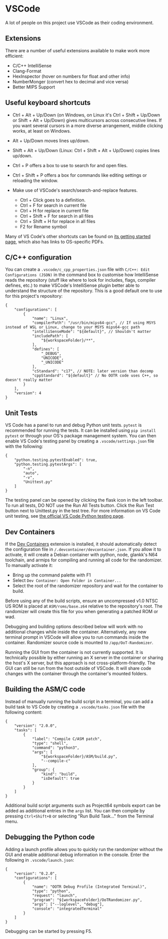 # VSCode

A lot of people on this project use VSCode as their coding environment.

## Extensions

There are a number of useful extensions available to make work more efficient:

- C/C++ IntelliSense
- Clang-Format
- HexInspector (hover on numbers for float and other info)
- NumberMonger (convert hex to decimal and vice versa)
- Better MIPS Support

## Useful keyboard shortcuts

- Ctrl + Alt + Up/Down (on Windows, on Linux it's Ctrl + Shift + Up/Down or Shift + Alt + Up/Down) gives multicursors across consecutive lines. If you want several cursors in a more diverse arrangement, middle clicking works, at least on Windows.
- Alt + Up/Down moves lines up/down.
- Shift + Alt + Up/Down (Linux: Ctrl + Shift + Alt + Up/Down) copies lines up/down.
- Ctrl + P offers a box to use to search for and open files.
- Ctrl + Shift + P offers a box for commands like editing settings or reloading the window.

- Make use of VSCode's search/search-and-replace features.
    - Ctrl + Click goes to a definition.
    - Ctrl + F for search in current file
    - Ctrl + H for replace in current file
    - Ctrl + Shift + F for search in all files
    - Ctrl + Shift + H for replace in all files
    - F2 for Rename symbol

Many of VS Code's other shortcuts can be found on [its getting started page](https://code.visualstudio.com/docs/getstarted/keybindings), which also has links to OS-specific PDFs.

## C/C++ configuration

You can create a `.vscode/c_cpp_properties.json` file with `C/C++: Edit Configurations (JSON)` in the command box to customise how IntelliSense reads the repository (stuff like where to look for includes, flags, compiler defines, etc.) to make VSCode's IntelliSense plugin better able to understand the structure of the repository. This is a good default one to use for this project's repository:

```jsonc
{
    "configurations": [
        {
            "name": "Linux",
            "compilerPath": "/usr/bin/mips64-gcc", // If using MSYS instead of WSL or Linux, change to your MSYS mips64-gcc path
            "intelliSenseMode": "${default}", // Shouldn't matter
            "includePath": [
                "${workspaceFolder}/**",
            ],
            "defines": [
                "_DEBUG",
                "UNICODE",
                "_UNICODE"
            ],
            "cStandard": "c17", // NOTE: later version than decomp
            "cppStandard": "${default}" // No OOTR code uses C++, so doesn't really matter
        }
    ],
    "version": 4
}
```

## Unit Tests

VS Code has a panel to run and debug Python unit tests. `pytest` is recommended for running the tests. It can be installed using `pip install pytest` or through your OS's package management system. You can then enable VS Code's testing panel by creating a `.vscode/settings.json` file with the following:

```jsonc
{
    "python.testing.pytestEnabled": true,
    "python.testing.pytestArgs": [
        "-n",
        "auto",
        "-v",
        "Unittest.py"
    ]
}
```

The testing panel can be opened by clicking the flask icon in the left toolbar. To run all tests, DO NOT use the Run All Tests button. Click the Run Test button next to Unittest.py in the test tree. For more information on VS Code unit testing, see [the official VS Code Python testing page](https://code.visualstudio.com/docs/python/testing#_run-tests).

## Dev Containers

If the [Dev Containers](https://marketplace.visualstudio.com/items?itemName=ms-vscode-remote.remote-containers) extension is installed, it should automatically detect the configuration file in `/.devcontainer/devcontainer.json`. If you allow it to activate, it will create a Debian container with python, node, glankk's N64 toolchain, and armips for compiling and running all code for the randomizer. To manually activate it:

- Bring up the command palette with F1
- Select `Dev Container: Open Folder in Container...`
- Select the root of the randomizer repository and wait for the container to build.

Before using any of the build scripts, ensure an uncompressed v1.0 NTSC US ROM is placed at `ASM/roms/base.z64` relative to the repository's root. The randomizer will create this file for you when generating a patched ROM or wad.

Debugging and building options described below will work with no additional changes while inside the container. Alternatively, any new terminal prompt in VSCode will allow you to run commands inside the container. Randomizer source code is mounted to `/app/OoT-Randomizer`.

Running the GUI from the container is not currently supported. It is technically possible by either running an X server in the container or sharing the host's X server, but this approach is not cross-platform-friendly. The GUI can still be run from the host outside of VSCode. It will share code changes with the container through the container's mounted folders.

## Building the ASM/C code

Instead of manually running the build script in a terminal, you can add a build task to VS Code by creating a `.vscode/tasks.json` file with the following content:

```jsonc
{
    "version": "2.0.0",
    "tasks": [
        {
            "label": "Compile C/ASM patch",
            "type": "shell",
            "command": "python3",
            "args": [
                "${workspaceFolder}/ASM/build.py",
                "--compile-c"
            ],
            "group": {
                "kind": "build",
                "isDefault": true
            }
        }
    ]
}
```

Additional build script arguments such as Project64 symbols export can be added as additional entries in the `args` list. You can then compile by pressing `Ctrl+Shift+B` or selecting "Run Build Task..." from the Terminal menu.

## Debugging the Python code

Adding a launch profile allows you to quickly run the randomizer without the GUI and enable additional debug information in the console. Enter the following in `.vscode/launch.json`:

```jsonc
{
    "version": "0.2.0",
    "configurations": [
        {
            "name": "OOTR Debug Profile (Integrated Terminal)",
            "type": "python",
            "request": "launch",
            "program": "${workspaceFolder}/OoTRandomizer.py",
            "args": ["--loglevel", "debug"],
            "console": "integratedTerminal"
        }
    ]
}
```

Debugging can be started by pressing F5.
